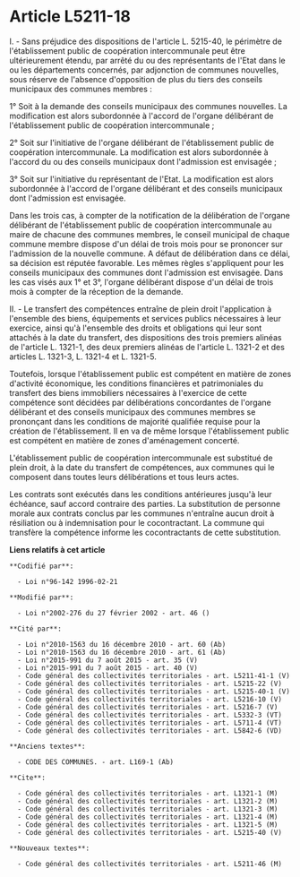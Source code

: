 # Article L5211-18

I. - Sans préjudice des dispositions de l'article L. 5215-40, le périmètre de l'établissement public de coopération
intercommunale peut être ultérieurement étendu, par arrêté du ou des représentants de l'Etat dans le ou les départements
concernés, par adjonction de communes nouvelles, sous réserve de l'absence d'opposition de plus du tiers des conseils
municipaux des communes membres :

1° Soit à la demande des conseils municipaux des communes nouvelles. La modification est alors subordonnée à l'accord de
l'organe délibérant de l'établissement public de coopération intercommunale ;

2° Soit sur l'initiative de l'organe délibérant de l'établissement public de coopération intercommunale. La modification est
alors subordonnée à l'accord du ou des conseils municipaux dont l'admission est envisagée ;

3° Soit sur l'initiative du représentant de l'Etat. La modification est alors subordonnée à l'accord de l'organe délibérant
et des conseils municipaux dont l'admission est envisagée.

Dans les trois cas, à compter de la notification de la délibération de l'organe délibérant de l'établissement public de
coopération intercommunale au maire de chacune des communes membres, le conseil municipal de chaque commune membre dispose
d'un délai de trois mois pour se prononcer sur l'admission de la nouvelle commune. A défaut de délibération dans ce délai, sa
décision est réputée favorable. Les mêmes règles s'appliquent pour les conseils municipaux des communes dont l'admission est
envisagée. Dans les cas visés aux 1° et 3°, l'organe délibérant dispose d'un délai de trois mois à compter de la réception de
la demande.

II. - Le transfert des compétences entraîne de plein droit l'application à l'ensemble des biens, équipements et services
publics nécessaires à leur exercice, ainsi qu'à l'ensemble des droits et obligations qui leur sont attachés à la date du
transfert, des dispositions des trois premiers alinéas de l'article L. 1321-1, des deux premiers alinéas de l'article L.
1321-2 et des articles L. 1321-3, L. 1321-4 et L. 1321-5.

Toutefois, lorsque l'établissement public est compétent en matière de zones d'activité économique, les conditions financières
et patrimoniales du transfert des biens immobiliers nécessaires à l'exercice de cette compétence sont décidées par
délibérations concordantes de l'organe délibérant et des conseils municipaux des communes membres se prononçant dans les
conditions de majorité qualifiée requise pour la création de l'établissement. Il en va de même lorsque l'établissement public
est compétent en matière de zones d'aménagement concerté.

L'établissement public de coopération intercommunale est substitué de plein droit, à la date du transfert de compétences, aux
communes qui le composent dans toutes leurs délibérations et tous leurs actes.

Les contrats sont exécutés dans les conditions antérieures jusqu'à leur échéance, sauf accord contraire des parties. La
substitution de personne morale aux contrats conclus par les communes n'entraîne aucun droit à résiliation ou à indemnisation
pour le cocontractant. La commune qui transfère la compétence informe les cocontractants de cette substitution.

**Liens relatifs à cet article**

	**Codifié par**:

	  - Loi n°96-142 1996-02-21

	**Modifié par**:

	  - Loi n°2002-276 du 27 février 2002 - art. 46 ()

	**Cité par**:

	  - Loi n°2010-1563 du 16 décembre 2010 - art. 60 (Ab)
	  - Loi n°2010-1563 du 16 décembre 2010 - art. 61 (Ab)
	  - Loi n°2015-991 du 7 août 2015 - art. 35 (V)
	  - Loi n°2015-991 du 7 août 2015 - art. 40 (V)
	  - Code général des collectivités territoriales - art. L5211-41-1 (V)
	  - Code général des collectivités territoriales - art. L5215-22 (V)
	  - Code général des collectivités territoriales - art. L5215-40-1 (V)
	  - Code général des collectivités territoriales - art. L5216-10 (V)
	  - Code général des collectivités territoriales - art. L5216-7 (V)
	  - Code général des collectivités territoriales - art. L5332-3 (VT)
	  - Code général des collectivités territoriales - art. L5711-4 (VT)
	  - Code général des collectivités territoriales - art. L5842-6 (VD)

	**Anciens textes**:

	  - CODE DES COMMUNES. - art. L169-1 (Ab)

	**Cite**:

	  - Code général des collectivités territoriales - art. L1321-1 (M)
	  - Code général des collectivités territoriales - art. L1321-2 (M)
	  - Code général des collectivités territoriales - art. L1321-3 (M)
	  - Code général des collectivités territoriales - art. L1321-4 (M)
	  - Code général des collectivités territoriales - art. L1321-5 (M)
	  - Code général des collectivités territoriales - art. L5215-40 (V)

	**Nouveaux textes**:

	  - Code général des collectivités territoriales - art. L5211-46 (M)
